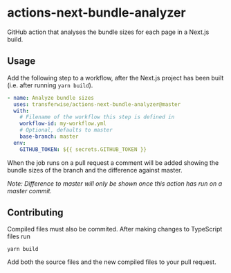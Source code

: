 # actions-next-bundle-analyzer

GitHub action that analyses the bundle sizes for each page in a Next.js build.

## Usage

Add the following step to a workflow, after the Next.js project has been built (i.e. after running `yarn build`).

```yml
- name: Analyze bundle sizes
  uses: transferwise/actions-next-bundle-analyzer@master
  with:
    # Filename of the workflow this step is defined in
    workflow-id: my-workflow.yml
    # Optional, defaults to master
    base-branch: master
  env:
    GITHUB_TOKEN: ${{ secrets.GITHUB_TOKEN }}
```

When the job runs on a pull request a comment will be added showing the bundle sizes of the branch and the difference against master.

_Note: Difference to master will only be shown once this action has run on a master commit._

## Contributing

Compiled files must also be commited. After making changes to TypeScript files run

```
yarn build
```

Add both the source files and the new compiled files to your pull request.
